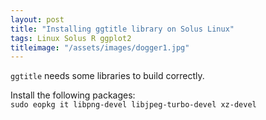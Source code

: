 ```yaml
---
layout: post
title: "Installing ggtitle library on Solus Linux"
tags: Linux Solus R ggplot2
titleimage: "/assets/images/dogger1.jpg"
---
```


`ggtitle` needs some libraries to build correctly.

Install the following packages:  
`sudo eopkg it libpng-devel libjpeg-turbo-devel xz-devel`
